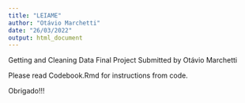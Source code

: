 ```yaml
---
title: "LEIAME"
author: "Otávio Marchetti"
date: "26/03/2022"
output: html_document
---
```


Getting and Cleaning Data Final Project
Submitted by Otávio Marchetti

Please read Codebook.Rmd for instructions from code. 

Obrigado!!!
